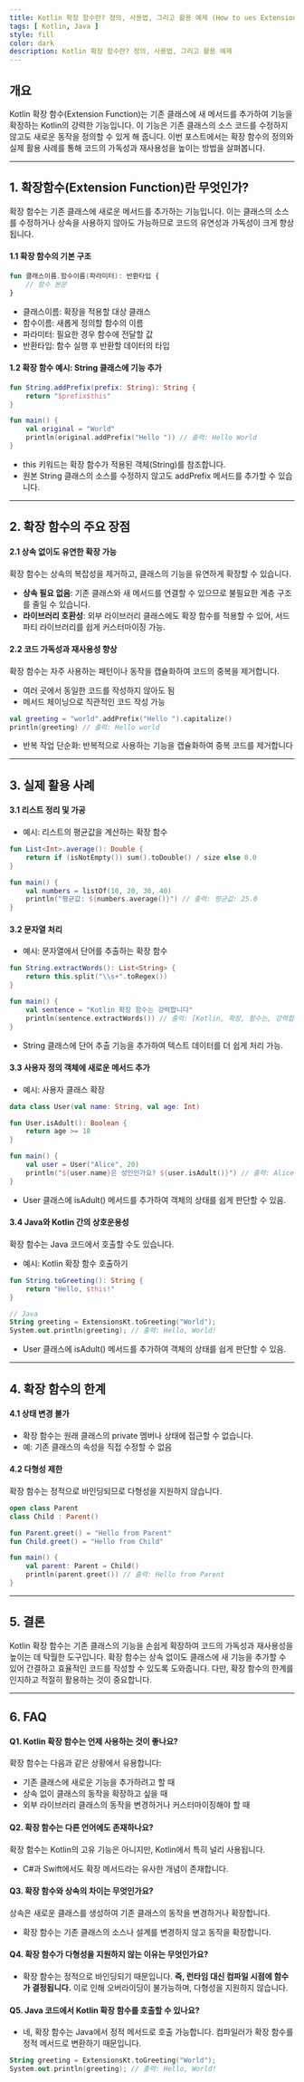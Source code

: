 ```yaml
---
title: Kotlin 확장 함수란? 정의, 사용법, 그리고 활용 예제 (How to ues Extension Function In Kotlin)
tags: [ Kotlin, Java ]
style: fill
color: dark
description: Kotlin 확장 함수란? 정의, 사용법, 그리고 활용 예제
---
```


## 개요

Kotlin 확장 함수(Extension Function)는 기존 클래스에 새 메서드를 추가하여 
기능을 확장하는 Kotlin의 강력한 기능입니다. 이 기능은 기존 클래스의 소스 코드를 수정하지 않고도
새로운 동작을 정의할 수 있게 해 줍니다. 이번 포스트에서는 확장 함수의 정의와 실제 활용 사례를
통해 코드의 가독성과 재사용성을 높이는 방법을 살펴봅니다.

---

## 1. 확장함수(Extension Function)란 무엇인가?
확장 함수는 기존 클래스에 새로운 메서드를 추가하는 기능입니다.
이는 클래스의 소스를 수정하거나 상속을 사용하지 않아도 가능하므로 코드의 유연성과 가독성이 크게 향상됩니다.

#### 1.1 확장 함수의 기본 구조
```kotlin
fun 클래스이름.함수이름(파라미터): 반환타입 {
    // 함수 본문
}
```
- 클래스이름: 확장을 적용할 대상 클래스
- 함수이름: 새롭게 정의할 함수의 이름
- 파라미터: 필요한 경우 함수에 전달할 값
-  반환타입: 함수 실행 후 반환할 데이터의 타입

#### 1.2 확장 함수 예시: String 클래스에 기능 추가
```kotlin
fun String.addPrefix(prefix: String): String {
    return "$prefix$this"
}

fun main() {
    val original = "World"
    println(original.addPrefix("Hello ")) // 출력: Hello World
}
```
- this 키워드는 확장 함수가 적용된 객체(String)를 참조합니다.
- 원본 String 클래스의 소스를 수정하지 않고도 addPrefix 메서드를 추가할 수 있습니다.

---

## 2. 확장 함수의 주요 장점

#### 2.1 상속 없이도 유연한 확장 가능

확장 함수는 상속의 복잡성을 제거하고, 클래스의 기능을 유연하게 확장할 수 있습니다.
- **상속 필요 없음**: 기존 클래스와 새 메서드를 연결할 수 있으므로 불필요한 계층 구조를 줄일 수 있습니다.
- **라이브러리 호환성**: 외부 라이브러리 클래스에도 확장 함수를 적용할 수 있어, 서드파티 라이브러리를 쉽게 커스터마이징 가능.

#### 2.2 코드 가독성과 재사용성 향상

확장 함수는 자주 사용하는 패턴이나 동작을 캡슐화하여 코드의 중복을 제거합니다.
- 여러 곳에서 동일한 코드를 작성하지 않아도 됨
- 메서드 체이닝으로 직관적인 코드 작성 가능
```kotlin
val greeting = "world".addPrefix("Hello ").capitalize()
println(greeting) // 출력: Hello world
```
- 반복 작업 단순화: 반복적으로 사용하는 기능을 캡슐화하여 중복 코드를 제거합니다


---

## 3. 실제 활용 사례

#### 3.1 리스트 정리 및 가공
- 예시: 리스트의 평균값을 계산하는 확장 함수

```kotlin
fun List<Int>.average(): Double {
    return if (isNotEmpty()) sum().toDouble() / size else 0.0
}

fun main() {
    val numbers = listOf(10, 20, 30, 40)
    println("평균값: ${numbers.average()}") // 출력: 평균값: 25.0
}
```

#### 3.2 문자열 처리
- 예시: 문자열에서 단어를 추출하는 확장 함수

```kotlin
fun String.extractWords(): List<String> {
    return this.split("\\s+".toRegex())
}

fun main() {
    val sentence = "Kotlin 확장 함수는 강력합니다"
    println(sentence.extractWords()) // 출력: [Kotlin, 확장, 함수는, 강력합니다]
}
```

- String 클래스에 단어 추출 기능을 추가하여 텍스트 데이터를 더 쉽게 처리 가능.


#### 3.3 사용자 정의 객체에 새로운 메서드 추가
- 예시: 사용자 클래스 확장

```kotlin
data class User(val name: String, val age: Int)

fun User.isAdult(): Boolean {
    return age >= 18
}

fun main() {
    val user = User("Alice", 20)
    println("${user.name}은 성인인가요? ${user.isAdult()}") // 출력: Alice은 성인인가요? true
}
```

- User 클래스에 isAdult() 메서드를 추가하여 객체의 상태를 쉽게 판단할 수 있음.

#### 3.4 Java와 Kotlin 간의 상호운용성
확장 함수는 Java 코드에서 호출할 수도 있습니다.
- 예시: Kotlin 확장 함수 호출하기

```kotlin
fun String.toGreeting(): String {
    return "Hello, $this!"
}

// Java
String greeting = ExtensionsKt.toGreeting("World");
System.out.println(greeting); // 출력: Hello, World!
```

- User 클래스에 isAdult() 메서드를 추가하여 객체의 상태를 쉽게 판단할 수 있음.


---

## 4. 확장 함수의 한계

#### 4.1 상태 변경 불가
- 확장 함수는 원래 클래스의 private 멤버나 상태에 접근할 수 없습니다.
- 예: 기존 클래스의 속성을 직접 수정할 수 없음

#### 4.2 다형성 제한
확장 함수는 정적으로 바인딩되므로 다형성을 지원하지 않습니다.
```kotlin
open class Parent
class Child : Parent()

fun Parent.greet() = "Hello from Parent"
fun Child.greet() = "Hello from Child"

fun main() {
    val parent: Parent = Child()
    println(parent.greet()) // 출력: Hello from Parent
}
```

---

## 5. 결론

Kotlin 확장 함수는 기존 클래스의 기능을 손쉽게 확장하여 코드의 가독성과 재사용성을 높이는 데 
탁월한 도구입니다. 확장 함수는 상속 없이도 클래스에 새 기능을 추가할 수 있어 
간결하고 효율적인 코드를 작성할 수 있도록 도와줍니다. 다만, 확장 함수의 한계를 인지하고 
적절히 활용하는 것이 중요합니다.

---

## 6. FAQ
#### Q1. Kotlin 확장 함수는 언제 사용하는 것이 좋나요?
확장 함수는 다음과 같은 상황에서 유용합니다:
- 기존 클래스에 새로운 기능을 추가하려고 할 때
- 상속 없이 클래스의 동작을 확장하고 싶을 때
- 외부 라이브러리 클래스의 동작을 변경하거나 커스터마이징해야 할 때

#### Q2. 확장 함수는 다른 언어에도 존재하나요?
확장 함수는 Kotlin의 고유 기능은 아니지만, Kotlin에서 특히 널리 사용됩니다.
- C#과 Swift에서도 확장 메서드라는 유사한 개념이 존재합니다.

#### Q3. 확장 함수와 상속의 차이는 무엇인가요?
상속은 새로운 클래스를 생성하여 기존 클래스의 동작을 변경하거나 확장합니다.
- 확장 함수는 기존 클래스의 소스나 설계를 변경하지 않고 동작을 확장합니다.

#### Q4. 확장 함수가 다형성을 지원하지 않는 이유는 무엇인가요?
- 확장 함수는 정적으로 바인딩되기 때문입니다. **즉, 런타임 대신 컴파일 시점에 함수가 결정됩니다.** 
이로 인해 오버라이딩이 불가능하며, 다형성을 지원하지 않습니다.

#### Q5. Java 코드에서 Kotlin 확장 함수를 호출할 수 있나요?
- 네, 확장 함수는 Java에서 정적 메서드로 호출 가능합니다. 
컴파일러가 확장 함수를 정적 메서드로 변환하기 때문입니다.
```kotlin
String greeting = ExtensionsKt.toGreeting("World");
System.out.println(greeting); // 출력: Hello, World!
```